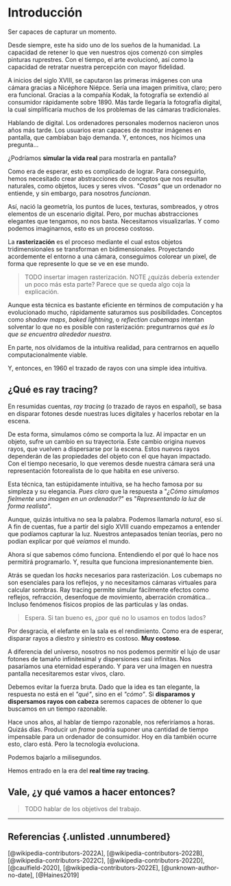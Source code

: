 # Introducción

Ser capaces de capturar un momento.

Desde siempre, este ha sido uno de los sueños de la humanidad. La capacidad de retener lo que ven nuestros ojos comenzó con simples pinturas ruprestres. Con el tiempo, el arte evolucionó, así como la capacidad de retratar nuestra percepción con mayor fidelidad.

A inicios del siglo XVIII, se caputaron las primeras imágenes con una cámara gracias a Nicéphore Niépce. Sería una imagen primitiva, claro; pero era funcional. Gracias a la compañía Kodak, la fotografía se extendió al consumidor rápidamente sobre 1890. Más tarde llegaría la fotografía digital, la cual simplificaría muchos de los problemas de las cámaras tradicionales.

Hablando de digital. Los ordenadores personales modernos nacieron unos años más tarde. Los usuarios eran capaces de mostrar imágenes en pantalla, que cambiaban bajo demanda. Y, entonces, nos hicimos una pregunta...

¿Podríamos **simular la vida real** para mostrarla en pantalla?

Como era de esperar, esto es complicado de lograr. Para conseguirlo, hemos necesitado crear abstracciones de conceptos que nos resultan naturales, como objetos, luces y seres vivos. *"Cosas"* que un ordenador no entiende, y sin embargo, para nosotros *funcionan*.

Así, nació la geometría, los puntos de luces, texturas, sombreados, y otros elementos de un escenario digital. Pero, por muchas abstracciones elegantes que tengamos, no nos basta. Necesitamos visualizarlas. Y como podemos imaginarnos, esto es un proceso costoso.

La **rasterización** es el proceso mediante el cual estos objetos tridimensionales se transforman en bidimensionales. Proyectando acordemente el entorno a una cámara, conseguimos colorear un pixel, de forma que represente lo que se ve en ese mundo.

> TODO insertar imagen rasterización.
> NOTE ¿quizás debería extender un poco más esta parte? Parece que se queda algo coja la explicación.

Aunque esta técnica es bastante eficiente en términos de computación y ha evolucionado mucho, rápidamente saturamos sus posibilidades. Conceptos como *shadow maps*, *baked lightning*, o *reflection cubemaps* intentan solventar lo que no es posible con rasterización: preguntrarnos *qué es lo que se encuentra alrededor nuestra*.

En parte, nos olvidamos de la intuitiva realidad, para centrarnos en aquello computacionalmente viable.

Y, entonces, en 1960 el trazado de rayos con una simple idea intuitiva.

## ¿Qué es ray tracing?

En resumidas cuentas, *ray tracing* (o trazado de rayos en español), se basa en disparar fotones desde nuestras luces digitales y hacerlos rebotar en la escena.

De esta forma, simulamos cómo se comporta la luz. Al impactar en un objeto, sufre un cambio en su trayectoria. Este cambio origina nuevos rayos, que vuelven a dispersarse por la escena. Estos nuevos rayos dependerán de las propiedades del objeto con el que hayan impactado. Con el tiempo necesario, lo que veremos desde nuestra cámara será una representación fotorealista de lo que habita en ese universo.

Esta técnica, tan estúpidamente intuitiva, se ha hecho famosa por su simpleza y su elegancia. *Pues claro* que la respuesta a "*¿Cómo simulamos fielmente una imagen en un ordenador?*" es "*Representando la luz de forma realista*".

Aunque, quizás intuitiva no sea la palabra. Podemos llamarla *natural*, eso sí. A fin de cuentas, fue a partir del siglo XVIII cuando empezamos a entender que podíamos capturar la luz. Nuestros antepasados tenían teorías, pero no podían explicar por qué *veíamos* el mundo.

Ahora sí que sabemos cómo funciona. Entendiendo el por qué lo hace nos permitirá programarlo. Y, resulta que funciona impresionantemente bien.

Atrás se quedan los *hacks* necesarios para rasterización. Los cubemaps no son esenciales para los reflejos, y no necesitamos cámaras virtuales para calcular sombras. Ray tracing permite simular fácilmente efectos como reflejos, refracción, desenfoque de movimiento, aberración cromática... Incluso fenómenos físicos propios de las particulas y las ondas.

> Espera. Si tan bueno es, ¿por qué no lo usamos en todos lados?

Por desgracia, el elefante en la sala es el rendimiento. Como era de esperar, disparar rayos a diestro y siniestro es costoso. **Muy costoso**.

A diferencia del universo, nosotros no nos podemos permitir el lujo de usar fotones de tamaño infinitesimal y dispersiones casi infinitas. Nos pasaríamos una eternidad esperando. Y para ver una imagen en nuestra pantalla necesitaremos estar vivos, claro.

Debemos evitar la fuerza bruta. Dado que la idea es tan elegante, la respuesta no está en el *"qué"*, sino en el *"cómo"*. Si **disparamos y dispersamos rayos con cabeza** seremos capaces de obtener lo que buscamos en un tiempo razonable.

Hace unos años, al hablar de tiempo razonable, nos referiríamos a horas. Quizás días. Producir un *frame* podría suponer una cantidad de tiempo impensable para un ordenador de consumidor. Hoy en día también ocurre esto, claro está. Pero la tecnología evoluciona.

Podemos bajarlo a milisegundos.

Hemos entrado en la era del **real time ray tracing**.

## Vale, ¿y qué vamos a hacer entonces?

> TODO hablar de los objetivos del trabajo.

<hr>

## Referencias {.unlisted .unnumbered}

[@wikipedia-contributors-2022A], [@wikipedia-contributors-2022B], [@wikipedia-contributors-2022C], [@wikipedia-contributors-2022D], [@caulfield-2020], [@wikipedia-contributors-2022E], [@unknown-author-no-date], [@Haines2019]